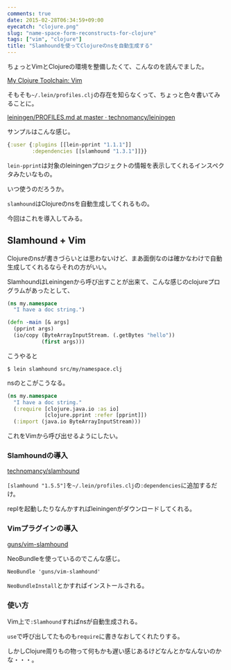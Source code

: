 ```yaml
---
comments: true
date: 2015-02-28T06:34:59+09:00
eyecatch: "clojure.png"
slug: "name-space-form-reconstructs-for-clojure"
tags: ["vim", "clojure"]
title: "Slamhoundを使ってClojureのnsを自動生成する"
---
```


ちょっとVimとClojureの環境を整備したくて、こんなのを読んでました。

[My Clojure Toolchain: Vim](http://blog.venanti.us/clojure-vim/)

そもそも`~/.lein/profiles.clj`の存在を知らなくって、ちょっと色々書いてみることに。

[leiningen/PROFILES.md at master · technomancy/leiningen](https://github.com/technomancy/leiningen/blob/master/doc/PROFILES.md)

サンプルはこんな感じ。

``` clojure
{:user {:plugins [[lein-pprint "1.1.1"]]
        :dependencies [[slamhound "1.3.1"]]}}
```

`lein-pprint`は対象のleiningenプロジェクトの情報を表示してくれるインスペクタみたいなもの。

いつ使うのだろうか。

`slamhound`はClojureのnsを自動生成してくれるもの。

今回はこれを導入してみる。

## Slamhound + Vim

Clojureのnsが書きづらいとは思わないけど、まあ面倒なのは確かなわけで自動生成してくれるならそれの方がいい。

SlamhoundはLeiningenから呼び出すことが出来て、こんな感じのclojureプログラムがあったとして、

``` clojure
(ns my.namespace
  "I have a doc string.")

(defn -main [& args]
  (pprint args)
  (io/copy (ByteArrayInputStream. (.getBytes "hello"))
           (first args)))
```

こうやると

```
$ lein slamhound src/my/namespace.clj
```

nsのとこがこうなる。

``` clojure
(ns my.namespace
  "I have a doc string."
  (:require [clojure.java.io :as io]
            [clojure.pprint :refer [pprint]])
  (:import (java.io ByteArrayInputStream)))
```

これをVimから呼び出せるようにしたい。

### Slamhoundの導入

[technomancy/slamhound](https://github.com/technomancy/slamhound)

`[slamhound "1.5.5"]`を`~/.lein/profiles.clj`の`:dependencies`に追加するだけ。

replを起動したりなんかすればleiningenがダウンロードしてくれる。

### Vimプラグインの導入

[guns/vim-slamhound](https://github.com/guns/vim-slamhound)

NeoBundleを使っているのでこんな感じ。

```
NeoBundle 'guns/vim-slamhound'
```

`NeoBundleInstall`とかすればインストールされる。

### 使い方

Vim上で`:Slamhound`すればnsが自動生成される。

`use`で呼び出してたものも`require`に書きなおしてくれたりする。

しかしClojure周りもの物って何もかも遅い感じあるけどなんとかなんないのかな・・・。

